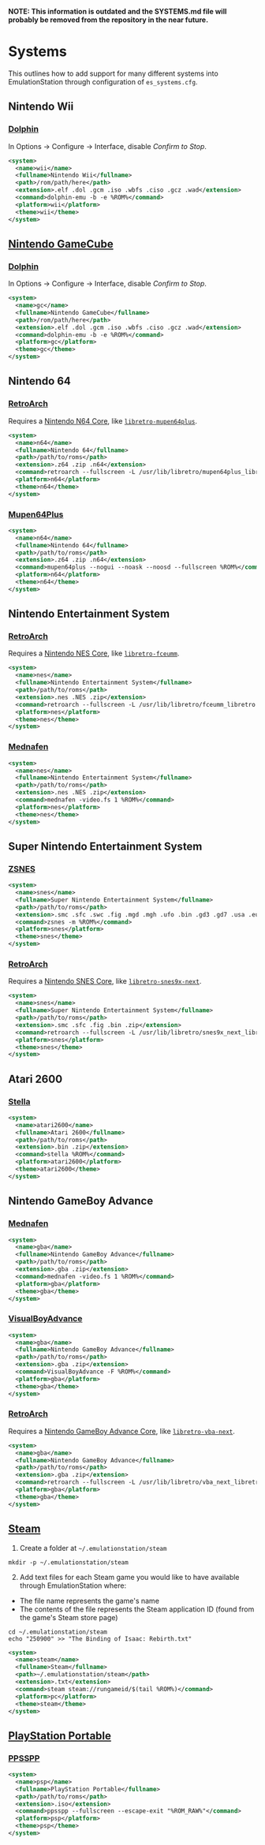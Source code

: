 
**NOTE: This information is outdated and the SYSTEMS.md file will probably be removed from the repository in the near future.**



# Systems

This outlines how to add support for many different systems into EmulationStation through configuration of `es_systems.cfg`.

## Nintendo Wii

### [Dolphin](http://dolphin-emu.org/)
In Options → Configure → Interface, disable *Confirm to Stop*.
``` xml
<system>
  <name>wii</name>
  <fullname>Nintendo Wii</fullname>
  <path>/rom/path/here</path>
  <extension>.elf .dol .gcm .iso .wbfs .ciso .gcz .wad</extension>
  <command>dolphin-emu -b -e %ROM%</command>
  <platform>wii</platform>
  <theme>wii</theme>
</system>
```


## [Nintendo GameCube](https://en.wikipedia.org/wiki/GameCube)

### [Dolphin](http://dolphin-emu.org/)
In Options → Configure → Interface, disable *Confirm to Stop*.
``` xml
<system>
  <name>gc</name>
  <fullname>Nintendo GameCube</fullname>
  <path>/rom/path/here</path>
  <extension>.elf .dol .gcm .iso .wbfs .ciso .gcz .wad</extension>
  <command>dolphin-emu -b -e %ROM%</command>
  <platform>gc</platform>
  <theme>gc</theme>
</system>
```


## Nintendo 64

### [RetroArch](http://libretro.com)
Requires a [Nintendo N64 Core](http://wiki.libretro.com/index.php?title=Nintendo_N64_Core_Compatibility), like [`libretro-mupen64plus`](http://wiki.libretro.com/index.php?title=Mupen64Plus).
``` xml
<system>
  <name>n64</name>
  <fullname>Nintendo 64</fullname>
  <path>/path/to/roms</path>
  <extension>.z64 .zip .n64</extension>
  <command>retroarch --fullscreen -L /usr/lib/libretro/mupen64plus_libretro.so %ROM%</command>
  <platform>n64</platform>
  <theme>n64</theme>
</system>
```

### [Mupen64Plus](https://code.google.com/p/mupen64plus/)
``` xml
<system>
  <name>n64</name>
  <fullname>Nintendo 64</fullname>
  <path>/path/to/roms</path>
  <extension>.z64 .zip .n64</extension>
  <command>mupen64plus --nogui --noask --noosd --fullscreen %ROM%</command>
  <platform>n64</platform>
  <theme>n64</theme>
</system>
```


## Nintendo Entertainment System

### [RetroArch](http://libretro.com)
Requires a [Nintendo NES Core](http://wiki.libretro.com/index.php?title=Nintendo_NES_Core_Compatibility), like [`libretro-fceumm`](http://wiki.libretro.com/index.php?title=FCEUmm).
``` xml
<system>
  <name>nes</name>
  <fullname>Nintendo Entertainment System</fullname>
  <path>/path/to/roms</path>
  <extension>.nes .NES .zip</extension>
  <command>retroarch --fullscreen -L /usr/lib/libretro/fceumm_libretro.so %ROM%</command>
  <platform>nes</platform>
  <theme>nes</theme>
</system>
```

### [Mednafen](http://mednafen.sourceforge.net/)
``` xml
<system>
  <name>nes</name>
  <fullname>Nintendo Entertainment System</fullname>
  <path>/path/to/roms</path>
  <extension>.nes .NES .zip</extension>
  <command>mednafen -video.fs 1 %ROM%</command>
  <platform>nes</platform>
  <theme>nes</theme>
</system>
```


## Super Nintendo Entertainment System

### [ZSNES](http://zsnes.com/)
``` xml
<system>
  <name>snes</name>
  <fullname>Super Nintendo Entertainment System</fullname>
  <path>/path/to/roms</path>
  <extension>.smc .sfc .swc .fig .mgd .mgh .ufo .bin .gd3 .gd7 .usa .eur .jap .aus .st .bs .dx2 .048 .058 .078 .1 .a .gz .zip .jma</extension>
  <command>zsnes -m %ROM%</command>
  <platform>snes</platform>
  <theme>snes</theme>
</system>
```

### [RetroArch](http://libretro.com)
Requires a [Nintendo SNES Core](http://wiki.libretro.com/index.php?title=Nintendo_SNES_Core_Compatibility), like [`libretro-snes9x-next`](http://wiki.libretro.com/index.php?title=SNES9x_Next).
``` xml
<system>
  <name>snes</name>
  <fullname>Super Nintendo Entertainment System</fullname>
  <path>/path/to/roms</path>
  <extension>.smc .sfc .fig .bin .zip</extension>
  <command>retroarch --fullscreen -L /usr/lib/libretro/snes9x_next_libretro.so %ROM%</command>
  <platform>snes</platform>
  <theme>snes</theme>
</system>
```

## Atari 2600

### [Stella](http://stella.sourceforge.net/)
``` xml
<system>
  <name>atari2600</name>
  <fullname>Atari 2600</fullname>
  <path>/path/to/roms</path>
  <extension>.bin .zip</extension>
  <command>stella %ROM%</command>
  <platform>atari2600</platform>
  <theme>atari2600</theme>
</system>
```

## Nintendo GameBoy Advance

### [Mednafen](http://mednafen.sourceforge.net/)
``` xml
<system>
  <name>gba</name>
  <fullname>Nintendo GameBoy Advance</fullname>
  <path>/path/to/roms</path>
  <extension>.gba .zip</extension>
  <command>mednafen -video.fs 1 %ROM%</command>
  <platform>gba</platform>
  <theme>gba</theme>
</system>
```

### [VisualBoyAdvance](http://sourceforge.net/projects/vba/)
``` xml
<system>
  <name>gba</name>
  <fullname>Nintendo GameBoy Advance</fullname>
  <path>/path/to/roms</path>
  <extension>.gba .zip</extension>
  <command>VisualBoyAdvance -F %ROM%</command>
  <platform>gba</platform>
  <theme>gba</theme>
</system>
```

### [RetroArch](http://libretro.com)
Requires a [Nintendo GameBoy Advance Core](http://wiki.libretro.com/index.php?title=Nintendo_Game_Boy_Advance_Core_Compatibility), like [`libretro-vba-next`](http://wiki.libretro.com/index.php?title=VBA_Next).
``` xml
<system>
  <name>gba</name>
  <fullname>Nintendo GameBoy Advance</fullname>
  <path>/path/to/roms</path>
  <extension>.gba .zip</extension>
  <command>retroarch --fullscreen -L /usr/lib/libretro/vba_next_libretro.so %ROM%</command>
  <platform>gba</platform>
  <theme>gba</theme>
</system>
```


## [Steam](http://store.steampowered.com)

1. Create a folder at `~/.emulationstation/steam`
  ```
  mkdir -p ~/.emulationstation/steam
  ```
2. Add text files for each Steam game you would like to have available through
EmulationStation where:
  * The file name represents the game's name
  * The contents of the file represents the Steam application ID (found from the
    game's Steam store page)

  ```
  cd ~/.emulationstation/steam
  echo "250900" >> "The Binding of Isaac: Rebirth.txt"
  ```

``` xml
<system>
  <name>steam</name>
  <fullname>Steam</fullname>
  <path>~/.emulationstation/steam</path>
  <extension>.txt</extension>
  <command>steam steam://rungameid/$(tail %ROM%)</command>
  <platform>pc</platform>
  <theme>steam</theme>
</system>
```


## [PlayStation Portable](http://en.wikipedia.org/wiki/PlayStation_Portable)

### [PPSSPP](http://www.ppsspp.org)
``` xml
<system>
  <name>psp</name>
  <fullname>PlayStation Portable</fullname>
  <path>/path/to/roms</path>
  <extension>.iso</extension>
  <command>ppsspp --fullscreen --escape-exit "%ROM_RAW%"</command>
  <platform>psp</platform>
  <theme>psp</theme>
</system>
```
